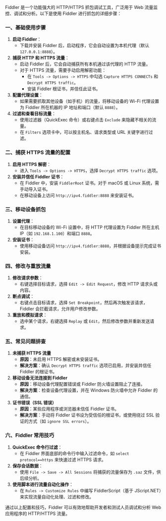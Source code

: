 Fiddler 是一个功能强大的 HTTP/HTTPS 抓包调试工具，广泛用于 Web 流量监控、调试和分析。以下是使用 Fiddler 进行抓包的详细步骤：

### 一、基础使用步骤

1. **启动 Fiddler**：
   - 下载并安装 Fiddler 后，启动程序，它会自动设置为本机代理（默认 `127.0.0.1:8888`）。
2. **捕获 HTTP 和 HTTPS 流量**：
   - 启动 Fiddler 后，它会自动捕获所有本机通过该代理的 HTTP 流量。
   - 对于 HTTPS 流量，需要手动启用解密功能：
     - 在 `Tools -> Options -> HTTPS` 中勾选 `Capture HTTPS CONNECTs` 和 `Decrypt HTTPS traffic`。
     - 安装 Fiddler 根证书，并信任此证书。
3. **配置代理设置**：
   - 如果需要抓取其他设备（如手机）的流量，将移动设备的 Wi-Fi 代理设置为 Fiddler 所在机器的 IP 地址和端口（默认 `8888`）。
4. **过滤和查看目标流量**：
   - 使用过滤器（QuickExec 命令）或右键点击 `Exclude` 来隐藏不相关的流量。
   - 在 `Filters` 选项卡中，可以按主机名、请求类型或 URL 关键字进行过滤。

### 二、捕获 HTTPS 流量的配置

1. **启用 HTTPS 解密**：
   - 进入 `Tools -> Options -> HTTPS`，选择 `Decrypt HTTPS traffic` 选项。
2. **安装并信任 Fiddler 证书**：
   - 在 Fiddler 中，安装 `FiddlerRoot` 证书。对于 macOS 或 Linux 系统，需手动导入证书。
   - 在移动设备上访问 `http://ipv4.fiddler:8888` 来安装证书。

### 三、移动设备抓包

1. **设置代理**：
   - 在目标移动设备的 Wi-Fi 设置中，将 HTTP 代理设置为 Fiddler 所在主机 IP（如 `192.168.1.100`）和端口 `8888`。
2. **安装证书**：
   - 使用移动设备访问 `http://ipv4.fiddler:8888`，并根据设备提示完成证书安装。

### 四、修改与重放流量

1. **修改请求参数**：
   - 右键选择目标请求，选择 `Edit -> Edit Request`，修改 HTTP 请求头或内容。
2. **断点调试**：
   - 右键点击目标请求，选择 `Set Breakpoint`，然后再次触发该请求，Fiddler 会拦截请求，允许用户修改参数。
3. **重放和模拟请求**：
   - 选中某个请求，右键选择 `Replay` 或 `Edit`，然后修改参数并重新发送请求。

### 五、常见问题排查

1. **未捕获 HTTPS 流量**
   - **原因**：未启用 HTTPS 解密或未安装证书。
   - **解决方案**：确认 `Decrypt HTTPS traffic` 选项已启用，并安装并信任 Fiddler 的根证书。
2. **移动设备无法连接到 Fiddler**
   - **原因**：移动设备代理配置错误或 Fiddler 防火墙设置阻止了连接。
   - **解决方案**：检查设备代理设置，并在 Windows 防火墙中允许 Fiddler 的通信。
3. **证书错误（SSL 错误）**
   - **原因**：某些应用程序或浏览器未信任 Fiddler 证书。
   - **解决方案**：手动将 Fiddler 证书设为受信任的根证书，或使用绕过 SSL 验证的方式（如 `ignore SSL errors`）。

### 六、Fiddler 常用技巧

1. **QuickExec 命令行过滤**：
   - 在 Fiddler 界面底部的命令行中输入过滤命令，如 `select protocol==https` 来快速过滤 HTTPS 请求。
2. **保存会话数据**：
   - 使用 `File -> Save -> All Sessions` 将捕获的流量保存为 `.saz` 文件，供后续分析。
3. **使用脚本进行流量自动化操作**：
   - 在 `Rules -> Customize Rules` 中编写 FiddlerScript（基于 JScript.NET）来实现流量自动化处理、过滤和修改。

通过以上配置和技巧，Fiddler 可以有效地帮助开发者和测试人员调试和分析 Web 应用程序的 HTTP/HTTPS 流量。